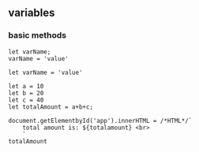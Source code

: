 ## variables

### basic methods
```Js
let varName;
varName = 'value'

let varName = 'value'

let a = 10
let b = 20
let c = 40
let totalAmount = a+b+c;

document.getElementbyId('app').innerHTML = /*HTML*/`
    total amount is: ${totalamount} <br>
    ` 
totalAmount 
```

